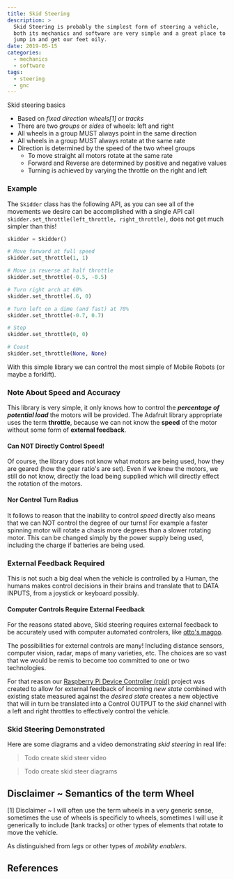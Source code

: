 ```yaml
---
title: Skid Steering
description: >
  Skid Steering is probably the simplest form of steering a vehicle,
  both its mechanics and software are very simple and a great place to
  jump in and get our feet oily.
date: 2019-05-15
categories:
  - mechanics
  - software
tags:
  - steering
  - gnc
---
```


Skid steering basics

- Based on _fixed direction wheels[1] or tracks_
- There are two _groups_ or _sides_ of wheels: left and right
- All wheels in a group MUST always point in the same direction
- All wheels in a group MUST always rotate at the same rate
- Direction is determined by the speed of the two wheel groups
  - To move straight all motors rotate at the same rate
  - Forward and Reverse are determined by positive and negative values 
  - Turning is achieved by varying the throttle on the right and left 

### Example

The ```Skidder``` class has the following API, as you can see all of
the movements we desire can be accomplished with a single API call
```skidder.set_throttle(left_throttle, right_throttle)```, 
does not get much simpler than this!

```python
skidder = Skidder()

# Move forward at full speed
skidder.set_throttle(1, 1)

# Move in reverse at half throttle
skidder.set_throttle(-0.5, -0.5)

# Turn right arch at 60% 
skidder.set_throttle(.6, 0)

# Turn left on a dime (and fast) at 70%
skidder.set_throttle(-0.7, 0.7)

# Stop
skidder.set_throttle(0, 0)

# Coast 
skidder.set_throttle(None, None)
```

With this simple library we can control the most simple of Mobile
Robots (or maybe a forklift). 

### Note About Speed and Accuracy

This library is very simple, it only knows how to control the
***percentage of potential load*** the motors will be provided.  The
Adafruit library appropriate uses the term **throttle**, because we
can not know the **speed** of the motor without some form of
**external feedback**.

#### Can NOT Directly Control Speed!

Of course, the library does not know what motors are being used, how
they are geared (how the gear ratio's are set).  Even if we knew the
motors, we still do not know, directly the load being supplied which
will directly effect the rotation of the motors.

#### Nor Control Turn Radius

It follows to reason that the inability to control _speed_ directly
also means that we can NOT control the degree of our turns!  For
example a faster spinning motor will rotate a chasis more degrees than
a slower rotating motor.  This can be changed simply by the power
supply being used, including the charge if batteries are being used. 

### External Feedback Required

This is not such a big deal when the vehicle is controlled by a Human,
the humans makes control decisions in their brains and translate that
to DATA INPUTS, from a joystick or keyboard possibly.

#### Computer Controls Require External Feedback

For the reasons stated above, Skid steering requires external feedback
to be accurately used with computer automated controlers, like [otto's
magoo](http://github.com/mobilerobot-io/otto). 

The possibilities for external controls are many! Including distance
sensors, computer vision, radar, maps of many varieties, etc. The
choices are so vast that we would be remis to become too committed to
one or two technologies.

For that reason our [Raspberry Pi Device Controller
(rpid)](http://mobilerobot-io/rpid) project was created to allow for
external feedback of incoming _new state_ combined with existing state
measured against the _desired state_ creates a new objective that
will in turn be translated into a Control OUTPUT to the _skid_ channel
with a left and right throttles to effectively control the vehicle.

### Skid Steering Demonstrated

Here are some diagrams and a video demonstrating _skid steering_ in
real life:

> Todo create skid steer video

> Todo create skid steer diagrams

## Disclaimer ~ Semantics of the term Wheel

[1] Disclaimer ~ I will often use the term wheels in a very generic
sense, sometimes the use of wheels is specificly to wheels, sometimes
I will use it generically to include [tank tracks] or other types
of elements that rotate to move the vehicle.

As distinguished from _legs_ or other types of _mobility enablers_.

## References


